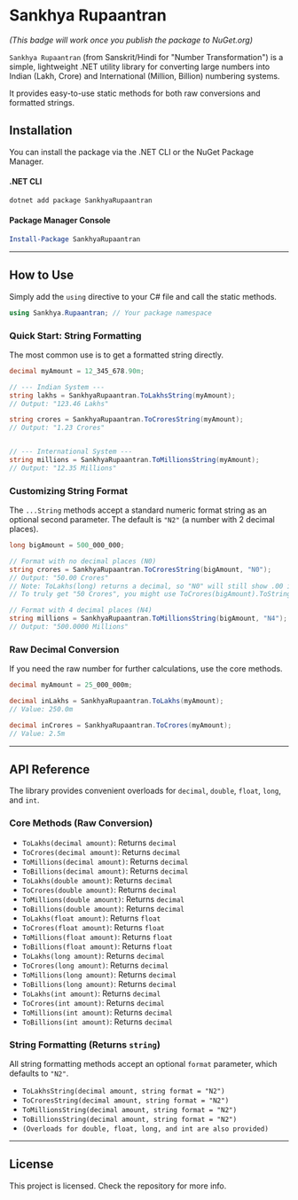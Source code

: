 # Sankhya Rupaantran

*(This badge will work once you publish the package to NuGet.org)*

`Sankhya Rupaantran` (from Sanskrit/Hindi for "Number Transformation") is a simple, lightweight .NET utility library for converting large numbers into Indian (Lakh, Crore) and International (Million, Billion) numbering systems.

It provides easy-to-use static methods for both raw conversions and formatted strings.

## Installation

You can install the package via the .NET CLI or the NuGet Package Manager.

#### .NET CLI
```sh
dotnet add package SankhyaRupaantran
````

#### Package Manager Console

```powershell
Install-Package SankhyaRupaantran
```

-----

## How to Use

Simply add the `using` directive to your C\# file and call the static methods.

```csharp
using Sankhya.Rupaantran; // Your package namespace
```

### Quick Start: String Formatting

The most common use is to get a formatted string directly.

```csharp
decimal myAmount = 12_345_678.90m;

// --- Indian System ---
string lakhs = SankhyaRupaantran.ToLakhsString(myAmount);
// Output: "123.46 Lakhs"

string crores = SankhyaRupaantran.ToCroresString(myAmount);
// Output: "1.23 Crores"


// --- International System ---
string millions = SankhyaRupaantran.ToMillionsString(myAmount);
// Output: "12.35 Millions"
```

### Customizing String Format

The `...String` methods accept a standard numeric format string as an optional second parameter. The default is `"N2"` (a number with 2 decimal places).

```csharp
long bigAmount = 500_000_000;

// Format with no decimal places (N0)
string crores = SankhyaRupaantran.ToCroresString(bigAmount, "N0");
// Output: "50.00 Crores" 
// Note: ToLakhs(long) returns a decimal, so "N0" will still show .00 if not an even number.
// To truly get "50 Crores", you might use ToCrores(bigAmount).ToString("N0")

// Format with 4 decimal places (N4)
string millions = SankhyaRupaantran.ToMillionsString(bigAmount, "N4");
// Output: "500.0000 Millions"
```

### Raw Decimal Conversion

If you need the raw number for further calculations, use the core methods.

```csharp
decimal myAmount = 25_000_000m;

decimal inLakhs = SankhyaRupaantran.ToLakhs(myAmount);
// Value: 250.0m

decimal inCrores = SankhyaRupaantran.ToCrores(myAmount);
// Value: 2.5m
```

-----

## API Reference

The library provides convenient overloads for `decimal`, `double`, `float`, `long`, and `int`.

### Core Methods (Raw Conversion)

  * `ToLakhs(decimal amount)`: Returns `decimal`
  * `ToCrores(decimal amount)`: Returns `decimal`
  * `ToMillions(decimal amount)`: Returns `decimal`
  * `ToBillions(decimal amount)`: Returns `decimal`
  * `ToLakhs(double amount)`: Returns `decimal`
  * `ToCrores(double amount)`: Returns `decimal`
  * `ToMillions(double amount)`: Returns `decimal`
  * `ToBillions(double amount)`: Returns `decimal`
  * `ToLakhs(float amount)`: Returns `float`
  * `ToCrores(float amount)`: Returns `float`
  * `ToMillions(float amount)`: Returns `float`
  * `ToBillions(float amount)`: Returns `float`
  * `ToLakhs(long amount)`: Returns `decimal`
  * `ToCrores(long amount)`: Returns `decimal`
  * `ToMillions(long amount)`: Returns `decimal`
  * `ToBillions(long amount)`: Returns `decimal`
  * `ToLakhs(int amount)`: Returns `decimal`
  * `ToCrores(int amount)`: Returns `decimal`
  * `ToMillions(int amount)`: Returns `decimal`
  * `ToBillions(int amount)`: Returns `decimal`

### String Formatting (Returns `string`)

All string formatting methods accept an optional `format` parameter, which defaults to `"N2"`.

  * `ToLakhsString(decimal amount, string format = "N2")`
  * `ToCroresString(decimal amount, string format = "N2")`
  * `ToMillionsString(decimal amount, string format = "N2")`
  * `ToBillionsString(decimal amount, string format = "N2")`
  * `(Overloads for double, float, long, and int are also provided)`

-----

## License

This project is licensed. Check the repository for more info.
